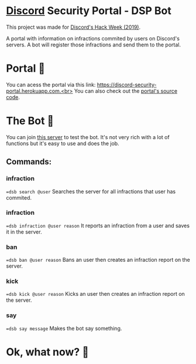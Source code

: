 # <a href="http://discord.app">Discord</a> Security Portal - DSP Bot
This project was made for <a href="https://blog.discordapp.com/discord-community-hack-week-build-and-create-alongside-us-6b2a7b7bba33">Discord's Hack Week (2019)</a>.

A portal with information on infractions commited by users on Discord's servers. A bot will register those infractions and send them to the portal.

# Portal :door:
You can acess the portal via this link: https://discord-security-portal.herokuapp.com.<br>
You can also check out the <a href="https://github.com/saulojoab/Discord-Security-Portal/tree/webapp">portal's source code</a>. 

# The Bot :robot:
You can join <a href="https://discord.gg/8XxrcSG">this server</a> to test the bot. It's not very rich with a lot of functions but it's easy to use and does the job.

## Commands:
### infraction
`=dsb search @user`
Searches the server for all infractions that user has commited.

### infraction
`=dsb infraction @user reason`
It reports an infraction from a user and saves it in the server.

### ban
`=dsb ban @user reason`
Bans an user then creates an infraction report on the server.

### kick
`=dsb kick @user reason`
Kicks an user then creates an infraction report on the server.

### say
`=dsb say message`
Makes the bot say something.

# Ok, what now? :thinking:
